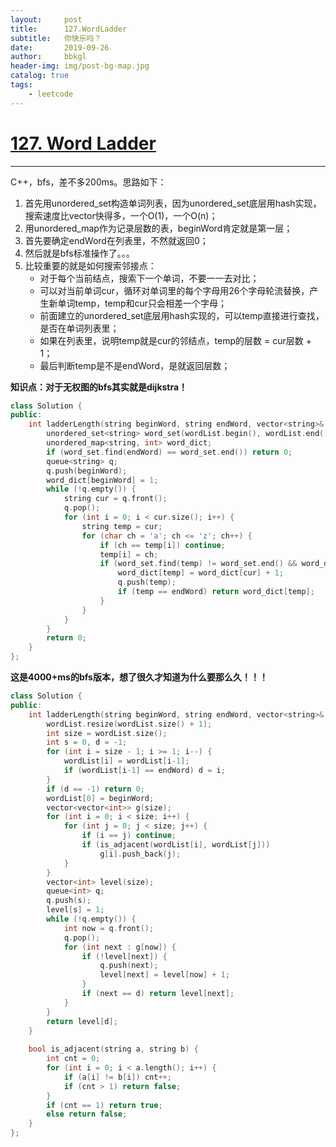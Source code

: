 ```yaml
---
layout:     post
title:      127.WordLadder
subtitle:   你快乐吗？
date:       2019-09-26
author:     bbkgl
header-img: img/post-bg-map.jpg
catalog: true
tags:
    - leetcode
---
```


# [127. Word Ladder](https://leetcode-cn.com/problems/word-ladder/)

---

C++，bfs，差不多200ms。思路如下：

1. 首先用unordered_set构造单词列表，因为unordered_set底层用hash实现，搜索速度比vector快得多，一个O(1)，一个O(n)；
2. 用unordered_map作为记录层数的表，beginWord肯定就是第一层；
3. 首先要确定endWord在列表里，不然就返回0；
4. 然后就是bfs标准操作了。。。
5. 比较重要的就是如何搜索邻接点：
   - 对于每个当前结点，搜索下一个单词，不要一一去对比；
   - 可以对当前单词cur，循环对单词里的每个字母用26个字母轮流替换，产生新单词temp，temp和cur只会相差一个字母；
   - 前面建立的unordered_set底层用hash实现的，可以temp直接进行查找，是否在单词列表里；
   - 如果在列表里，说明temp就是cur的邻结点，temp的层数 = cur层数 + 1；
   - 最后判断temp是不是endWord，是就返回层数；

**知识点：对于无权图的bfs其实就是dijkstra！**

```cpp
class Solution {
public:
    int ladderLength(string beginWord, string endWord, vector<string>& wordList) {
        unordered_set<string> word_set(wordList.begin(), wordList.end());
        unordered_map<string, int> word_dict;
        if (word_set.find(endWord) == word_set.end()) return 0;
        queue<string> q;
        q.push(beginWord);
        word_dict[beginWord] = 1;
        while (!q.empty()) {
            string cur = q.front();
            q.pop();
            for (int i = 0; i < cur.size(); i++) {
                string temp = cur;
                for (char ch = 'a'; ch <= 'z'; ch++) {
                    if (ch == temp[i]) continue;
                    temp[i] = ch;
                    if (word_set.find(temp) != word_set.end() && word_dict[temp] == 0) {
                        word_dict[temp] = word_dict[cur] + 1;
                        q.push(temp);
                        if (temp == endWord) return word_dict[temp];
                    }
                }
            }
        }
        return 0;
    }    
};
```

**这是4000+ms的bfs版本，想了很久才知道为什么要那么久！！！**

```cpp
class Solution {
public:
    int ladderLength(string beginWord, string endWord, vector<string>& wordList) {
        wordList.resize(wordList.size() + 1);
        int size = wordList.size();
        int s = 0, d = -1;
        for (int i = size - 1; i >= 1; i--) {
            wordList[i] = wordList[i-1];
            if (wordList[i-1] == endWord) d = i;
        }
        if (d == -1) return 0;
        wordList[0] = beginWord;
        vector<vector<int>> g(size);
        for (int i = 0; i < size; i++) {
            for (int j = 0; j < size; j++) {
                if (i == j) continue;
                if (is_adjacent(wordList[i], wordList[j]))
                    g[i].push_back(j);
            }
        }
        vector<int> level(size);
        queue<int> q;
        q.push(s);
        level[s] = 1;
        while (!q.empty()) {
            int now = q.front();
            q.pop();
            for (int next : g[now]) {
                if (!level[next]) {
                    q.push(next);
                    level[next] = level[now] + 1;
                }
                if (next == d) return level[next];
            }
        }
        return level[d];
    }
    
    bool is_adjacent(string a, string b) {
        int cnt = 0;
        for (int i = 0; i < a.length(); i++) {
            if (a[i] != b[i]) cnt++;
            if (cnt > 1) return false;
        }
        if (cnt == 1) return true;
        else return false;
    }
};
```






